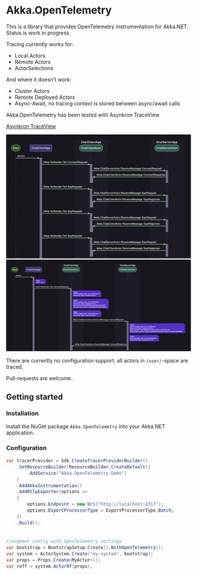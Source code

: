# Akka.OpenTelemetry

This is a library that provides OpenTelemetry instrumentation for Akka.NET.
Status is work in progress.

Tracing currently works for:

* Local Actors
* Remote Actors
* ActorSelections

And where it doesn't work:

* Cluster Actors
* Remote Deployed Actors
* Async-Await, no tracing context is stored between async/await calls

Akka.OpenTelemetry has been tested with Asynkron TraceView

[Asynkron TraceView](https://github.com/asynkron/TraceViewDeploy)

<img src="images/sequence.png" alt="sequence diagram showing Akka.NET chat application with tracing">

<img src="images/component.png" alt="component diagram showing Akka.NET chat application with tracing">

There are currently no configuration support, all actors in `/user/`-space are traced.

Pull-requests are welcome.

## Getting started

### Installation

Install the NuGet package `Akka.OpenTelemetry` into your Akka.NET application.

### Configuration

```csharp
var tracerProvider = Sdk.CreateTracerProviderBuilder()
    .SetResourceBuilder(ResourceBuilder.CreateDefault()
        .AddService("Akka.OpenTelemetry.Demo")
    )
    .AddAkkaInstrumentation()
    .AddOtlpExporter(options =>
    {
        options.Endpoint = new Uri("http://localhost:4317");
        options.ExportProcessorType = ExportProcessorType.Batch;
    })
    .Build();
    

//augment config with OpenTelemetry settings
var bootstrap = BootstrapSetup.Create().WithOpenTelemetry();
var system = ActorSystem.Create("my-system", bootstrap);
var props = Props.Create<MyActor>();
var reff = system.ActorOf(props);
```